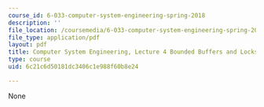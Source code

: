 ```yaml
---
course_id: 6-033-computer-system-engineering-spring-2018
description: ''
file_location: /coursemedia/6-033-computer-system-engineering-spring-2018/6c21c6d50181dc3406c1e988f60b8e24_MIT6_033S18lec4.pdf
file_type: application/pdf
layout: pdf
title: Computer System Engineering, Lecture 4 Bounded Buffers and Locks
type: course
uid: 6c21c6d50181dc3406c1e988f60b8e24

---
```

None